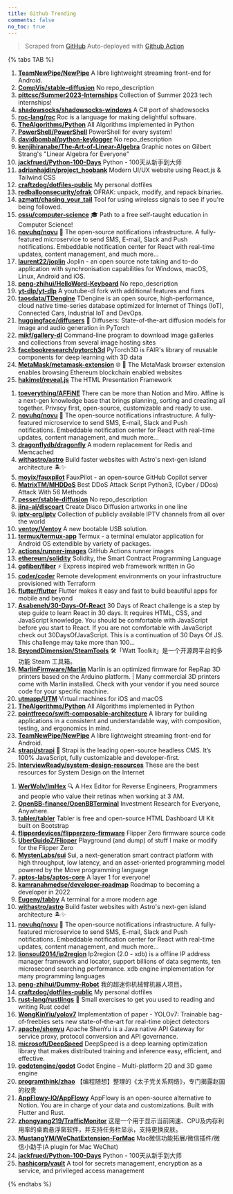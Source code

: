 ```yaml
---
title: Github Trending
comments: false
no_toc: true
---
```


> Scraped from [GitHub](https://github.com/trending)
Auto-deployed with [Github Action](https://docs.github.com/en/actions)

{% tabs TAB %}
<!-- tab Daily -->
1. [**TeamNewPipe/NewPipe**](https://github.com/TeamNewPipe/NewPipe)
A libre lightweight streaming front-end for Android.
2. [**CompVis/stable-diffusion**](https://github.com/CompVis/stable-diffusion)
No repo_description
3. [**pittcsc/Summer2023-Internships**](https://github.com/pittcsc/Summer2023-Internships)
Collection of Summer 2023 tech internships!
4. [**shadowsocks/shadowsocks-windows**](https://github.com/shadowsocks/shadowsocks-windows)
A C# port of shadowsocks
5. [**roc-lang/roc**](https://github.com/roc-lang/roc)
Roc is a language for making delightful software.
6. [**TheAlgorithms/Python**](https://github.com/TheAlgorithms/Python)
All Algorithms implemented in Python
7. [**PowerShell/PowerShell**](https://github.com/PowerShell/PowerShell)
PowerShell for every system!
8. [**davidbombal/python-keylogger**](https://github.com/davidbombal/python-keylogger)
No repo_description
9. [**kenjihiranabe/The-Art-of-Linear-Algebra**](https://github.com/kenjihiranabe/The-Art-of-Linear-Algebra)
Graphic notes on Gilbert Strang's "Linear Algebra for Everyone"
10. [**jackfrued/Python-100-Days**](https://github.com/jackfrued/Python-100-Days)
Python - 100天从新手到大师
11. [**adrianhajdin/project_hoobank**](https://github.com/adrianhajdin/project_hoobank)
Modern UI/UX website using React.js & Tailwind CSS
12. [**craftzdog/dotfiles-public**](https://github.com/craftzdog/dotfiles-public)
My personal dotfiles
13. [**redballoonsecurity/ofrak**](https://github.com/redballoonsecurity/ofrak)
OFRAK: unpack, modify, and repack binaries.
14. [**azmatt/chasing_your_tail**](https://github.com/azmatt/chasing_your_tail)
Tool for using wireless signals to see if you're being followed.
15. [**ossu/computer-science**](https://github.com/ossu/computer-science)
🎓 Path to a free self-taught education in Computer Science!
16. [**novuhq/novu**](https://github.com/novuhq/novu)
🚀 The open-source notifications infrastructure. A fully-featured microservice to send SMS, E-mail, Slack and Push notifications. Embeddable notification center for React with real-time updates, content management, and much more...
17. [**laurent22/joplin**](https://github.com/laurent22/joplin)
Joplin - an open source note taking and to-do application with synchronisation capabilities for Windows, macOS, Linux, Android and iOS.
18. [**peng-zhihui/HelloWord-Keyboard**](https://github.com/peng-zhihui/HelloWord-Keyboard)
No repo_description
19. [**yt-dlp/yt-dlp**](https://github.com/yt-dlp/yt-dlp)
A youtube-dl fork with additional features and fixes
20. [**taosdata/TDengine**](https://github.com/taosdata/TDengine)
TDengine is an open source, high-performance, cloud native time-series database optimized for Internet of Things (IoT), Connected Cars, Industrial IoT and DevOps.
21. [**huggingface/diffusers**](https://github.com/huggingface/diffusers)
🤗 Diffusers: State-of-the-art diffusion models for image and audio generation in PyTorch
22. [**mikf/gallery-dl**](https://github.com/mikf/gallery-dl)
Command-line program to download image galleries and collections from several image hosting sites
23. [**facebookresearch/pytorch3d**](https://github.com/facebookresearch/pytorch3d)
PyTorch3D is FAIR's library of reusable components for deep learning with 3D data
24. [**MetaMask/metamask-extension**](https://github.com/MetaMask/metamask-extension)
🌐 🔌 The MetaMask browser extension enables browsing Ethereum blockchain enabled websites
25. [**hakimel/reveal.js**](https://github.com/hakimel/reveal.js)
The HTML Presentation Framework
<!-- endtab -->
<!-- tab Weekly -->
1. [**toeverything/AFFiNE**](https://github.com/toeverything/AFFiNE)
There can be more than Notion and Miro. Affine is a next-gen knowledge base that brings planning, sorting and creating all together. Privacy first, open-source, customizable and ready to use.
2. [**novuhq/novu**](https://github.com/novuhq/novu)
🚀 The open-source notifications infrastructure. A fully-featured microservice to send SMS, E-mail, Slack and Push notifications. Embeddable notification center for React with real-time updates, content management, and much more...
3. [**dragonflydb/dragonfly**](https://github.com/dragonflydb/dragonfly)
A modern replacement for Redis and Memcached
4. [**withastro/astro**](https://github.com/withastro/astro)
Build faster websites with Astro's next-gen island architecture 🏝✨
5. [**moyix/fauxpilot**](https://github.com/moyix/fauxpilot)
FauxPilot - an open-source GitHub Copilot server
6. [**MatrixTM/MHDDoS**](https://github.com/MatrixTM/MHDDoS)
Best DDoS Attack Script Python3, (Cyber / DDos) Attack With 56 Methods
7. [**pesser/stable-diffusion**](https://github.com/pesser/stable-diffusion)
No repo_description
8. [**jina-ai/discoart**](https://github.com/jina-ai/discoart)
Create Disco Diffusion artworks in one line
9. [**iptv-org/iptv**](https://github.com/iptv-org/iptv)
Collection of publicly available IPTV channels from all over the world
10. [**ventoy/Ventoy**](https://github.com/ventoy/Ventoy)
A new bootable USB solution.
11. [**termux/termux-app**](https://github.com/termux/termux-app)
Termux - a terminal emulator application for Android OS extendible by variety of packages.
12. [**actions/runner-images**](https://github.com/actions/runner-images)
GitHub Actions runner images
13. [**ethereum/solidity**](https://github.com/ethereum/solidity)
Solidity, the Smart Contract Programming Language
14. [**gofiber/fiber**](https://github.com/gofiber/fiber)
⚡️ Express inspired web framework written in Go
15. [**coder/coder**](https://github.com/coder/coder)
Remote development environments on your infrastructure provisioned with Terraform
16. [**flutter/flutter**](https://github.com/flutter/flutter)
Flutter makes it easy and fast to build beautiful apps for mobile and beyond
17. [**Asabeneh/30-Days-Of-React**](https://github.com/Asabeneh/30-Days-Of-React)
30 Days of React challenge is a step by step guide to learn React in 30 days. It requires HTML, CSS, and JavaScript knowledge. You should be comfortable with JavaScript before you start to React. If you are not comfortable with JavaScript check out 30DaysOfJavaScript. This is a continuation of 30 Days Of JS. This challenge may take more than 100…
18. [**BeyondDimension/SteamTools**](https://github.com/BeyondDimension/SteamTools)
🛠「Watt Toolkit」是一个开源跨平台的多功能 Steam 工具箱。
19. [**MarlinFirmware/Marlin**](https://github.com/MarlinFirmware/Marlin)
Marlin is an optimized firmware for RepRap 3D printers based on the Arduino platform. | Many commercial 3D printers come with Marlin installed. Check with your vendor if you need source code for your specific machine.
20. [**utmapp/UTM**](https://github.com/utmapp/UTM)
Virtual machines for iOS and macOS
21. [**TheAlgorithms/Python**](https://github.com/TheAlgorithms/Python)
All Algorithms implemented in Python
22. [**pointfreeco/swift-composable-architecture**](https://github.com/pointfreeco/swift-composable-architecture)
A library for building applications in a consistent and understandable way, with composition, testing, and ergonomics in mind.
23. [**TeamNewPipe/NewPipe**](https://github.com/TeamNewPipe/NewPipe)
A libre lightweight streaming front-end for Android.
24. [**strapi/strapi**](https://github.com/strapi/strapi)
🚀 Strapi is the leading open-source headless CMS. It’s 100% JavaScript, fully customizable and developer-first.
25. [**InterviewReady/system-design-resources**](https://github.com/InterviewReady/system-design-resources)
These are the best resources for System Design on the Internet
<!-- endtab -->
<!-- tab Monthly -->
1. [**WerWolv/ImHex**](https://github.com/WerWolv/ImHex)
🔍 A Hex Editor for Reverse Engineers, Programmers and people who value their retinas when working at 3 AM.
2. [**OpenBB-finance/OpenBBTerminal**](https://github.com/OpenBB-finance/OpenBBTerminal)
Investment Research for Everyone, Anywhere.
3. [**tabler/tabler**](https://github.com/tabler/tabler)
Tabler is free and open-source HTML Dashboard UI Kit built on Bootstrap
4. [**flipperdevices/flipperzero-firmware**](https://github.com/flipperdevices/flipperzero-firmware)
Flipper Zero firmware source code
5. [**UberGuidoZ/Flipper**](https://github.com/UberGuidoZ/Flipper)
Playground (and dump) of stuff I make or modify for the Flipper Zero
6. [**MystenLabs/sui**](https://github.com/MystenLabs/sui)
Sui, a next-generation smart contract platform with high throughput, low latency, and an asset-oriented programming model powered by the Move programming language
7. [**aptos-labs/aptos-core**](https://github.com/aptos-labs/aptos-core)
A layer 1 for everyone!
8. [**kamranahmedse/developer-roadmap**](https://github.com/kamranahmedse/developer-roadmap)
Roadmap to becoming a developer in 2022
9. [**Eugeny/tabby**](https://github.com/Eugeny/tabby)
A terminal for a more modern age
10. [**withastro/astro**](https://github.com/withastro/astro)
Build faster websites with Astro's next-gen island architecture 🏝✨
11. [**novuhq/novu**](https://github.com/novuhq/novu)
🚀 The open-source notifications infrastructure. A fully-featured microservice to send SMS, E-mail, Slack and Push notifications. Embeddable notification center for React with real-time updates, content management, and much more...
12. [**lionsoul2014/ip2region**](https://github.com/lionsoul2014/ip2region)
Ip2region (2.0 - xdb) is a offline IP address manager framework and locator, support billions of data segments, ten microsecond searching performance. xdb engine implementation for many programming languages
13. [**peng-zhihui/Dummy-Robot**](https://github.com/peng-zhihui/Dummy-Robot)
我的超迷你机械臂机器人项目。
14. [**craftzdog/dotfiles-public**](https://github.com/craftzdog/dotfiles-public)
My personal dotfiles
15. [**rust-lang/rustlings**](https://github.com/rust-lang/rustlings)
🦀 Small exercises to get you used to reading and writing Rust code!
16. [**WongKinYiu/yolov7**](https://github.com/WongKinYiu/yolov7)
Implementation of paper - YOLOv7: Trainable bag-of-freebies sets new state-of-the-art for real-time object detectors
17. [**apache/shenyu**](https://github.com/apache/shenyu)
Apache ShenYu is a Java native API Gateway for service proxy, protocol conversion and API governance.
18. [**microsoft/DeepSpeed**](https://github.com/microsoft/DeepSpeed)
DeepSpeed is a deep learning optimization library that makes distributed training and inference easy, efficient, and effective.
19. [**godotengine/godot**](https://github.com/godotengine/godot)
Godot Engine – Multi-platform 2D and 3D game engine
20. [**programthink/zhao**](https://github.com/programthink/zhao)
【编程随想】整理的《太子党关系网络》，专门揭露赵国的权贵
21. [**AppFlowy-IO/AppFlowy**](https://github.com/AppFlowy-IO/AppFlowy)
AppFlowy is an open-source alternative to Notion. You are in charge of your data and customizations. Built with Flutter and Rust.
22. [**zhongyang219/TrafficMonitor**](https://github.com/zhongyang219/TrafficMonitor)
这是一个用于显示当前网速、CPU及内存利用率的桌面悬浮窗软件，并支持任务栏显示，支持更换皮肤。
23. [**MustangYM/WeChatExtension-ForMac**](https://github.com/MustangYM/WeChatExtension-ForMac)
Mac微信功能拓展/微信插件/微信小助手(A plugin for Mac WeChat)
24. [**jackfrued/Python-100-Days**](https://github.com/jackfrued/Python-100-Days)
Python - 100天从新手到大师
25. [**hashicorp/vault**](https://github.com/hashicorp/vault)
A tool for secrets management, encryption as a service, and privileged access management
<!-- endtab -->
{% endtabs %}
